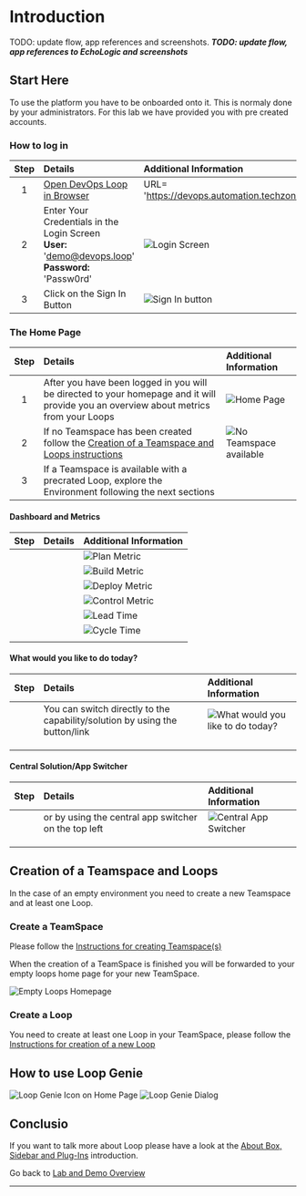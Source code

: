 # Introduction

TODO: update flow, app references and screenshots.
_**TODO: update flow, app references to EchoLogic and screenshots**_

## Start Here

To use the platform you have to be onboarded onto it. This is normaly done by your administrators. For this lab we have provided you with pre created accounts.

### How to log in

| Step | Details                                                                                                     | Additional Information                                       |
|:----:|:------------------------------------------------------------------------------------------------------------|:-------------------------------------------------------------|
|  1   | [Open DevOps Loop in Browser][URLDevOpsLoop]                                                                | URL= 'https://devops.automation.techzone.ibm.com/automation' |
|  2   | Enter Your Credentials in the Login Screen <br> **User:** 'demo@devops.loop' <br>  **Password:** 'Passw0rd' | ![Login Screen][LoginDialog]                                 |
|  3   | Click on the Sign In Button                                                                                 | ![Sign In button][SignInButton]                              |

### The Home Page

| Step | Details                                                                                                                               | Additional Information                          |
|:----:|:--------------------------------------------------------------------------------------------------------------------------------------|:------------------------------------------------|
|  1   | After you have been logged in you will be directed to your homepage and it will provide you an overview about metrics from your Loops | ![Home Page][LoopHomePageView]                  |
|  2   | If no Teamspace has been created follow the [Creation of a Teamspace and Loops instructions](#creation-of-a-teamspace-and-loops)      | ![No Teamspace available][NoTeamSpaceAvailable] |
|  3   | If a Teamspace is available with a precrated Loop, explore the Environment following the next sections                                |                                                 |

#### Dashboard and Metrics

| Step | Details | Additional Information           |
|:----:|:--------|:---------------------------------|
|      |         | ![Plan Metric][MetricPlan]       |
|      |         | ![Build Metric][MetricBuild]     |
|      |         | ![Deploy Metric][MetricDeploy]   |
|      |         | ![Control Metric][MetricControl] |
|      |         | ![Lead Time][KPIDoraLeadTime]    |
|      |         | ![Cycle Time][KPIDoraCycleTime]  |
|      |         |                                  |

#### What would you like to do today?

| Step | Details                                                                     | Additional Information                                         |
|:----:|:----------------------------------------------------------------------------|:---------------------------------------------------------------|
|      | You can switch directly to the capability/solution by using the button/link | ![What would you like to do today?][WhatWouldYouLikeToDoToday] |
|      |                                                                             |                                                                |
|      |                                                                             |                                                                |
|      |                                                                             |                                                                |

#### Central Solution/App Switcher

| Step | Details                                              | Additional Information                      |
|:----:|:-----------------------------------------------------|:--------------------------------------------|
|      | or by using the central app switcher on the top left | ![Central App Switcher][CentralAppSwitcher] |
|      |                                                      |                                             |
|      |                                                      |                                             |
|      |                                                      |                                             |

## Creation of a Teamspace and Loops

In the case of an empty environment you need to create a new Teamspace and at least one Loop.

### Create a TeamSpace

Please follow the [Instructions for creating Teamspace(s)][InstructionsCreateTeamSpace]

When the creation of a TeamSpace is finished you will be forwarded to your empty loops home page for your new TeamSpace.

![Empty Loops Homepage][LoopHomePageCreateNewLoop]

### Create a Loop

You need to create at least one Loop in your TeamSpace, please follow the [Instructions for creation of a new Loop][InstructionsCreateLoop]

## How to use Loop Genie

![Loop Genie Icon on Home Page][LoopHomeLoopGenieIcon]
![Loop Genie Dialog][LoopGenieDialog]

## Conclusio

If you want to talk more about Loop please have a look at the [About Box, Sidebar and Plug-Ins][IntroAboutBoxSidebarPlugins] introduction.

Go back to [Lab and Demo Overview][GoBackToDemoOverview]

---

[LoopHomePageView]: media/Loop_Home_Page.png
[LoopHomePageCreateNewLoop]: loops/media/Loop_Teamspace_07_CreateNewLoop_Home.png
[InstructionsCreateTeamSpace]: teamspace/index.md
[InstructionsCreateLoop]: loops/index.md
[GoBackToDemoOverview]: ../index.md#introduction
[LoopHomeLoopGenieIcon]: media/../intro/media/LOOP_HomePage_LoopGenieButton.png
[LoopGenieDialog]: intro/media/LOOP_HomePage_LoopGenieDialog.png
[IntroAboutBoxSidebarPlugins]: intro/index.md
[URLDevOpsLoop]: https://devops.automation.techzone.ibm.com/automation
[LoginDialog]: media/Loop_Login_Page.png
[SignInButton]: media/Loop_SignInButton.png
[MetricPlan]: media/LoopHome_Plan_metrics.png
[MetricBuild]: media/LoopHome_Build_Metrics.png
[MetricDeploy]: media/LoopHome_Deploy_Metrics.png
[MetricControl]: media/LoopHome_Control_metrics.png
[KPIDoraLeadTime]: media/LoopHome_LeadTime.png
[KPIDoraCycleTime]: media/LoopHome_CycleTime.png
[WhatWouldYouLikeToDoToday]: media/Loop_whatwouldyouliketodotoday.png
[CentralAppSwitcher]: media/Loop_central_app_control.png
[NoTeamSpaceAvailable]: media/INIT_1_NoTeamspace.png
